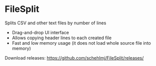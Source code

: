 # FileSplit
Splits CSV and other text files by number of lines

* Drag-and-drop UI interface
* Allows copying header lines to each created file
* Fast and low memory usage (it does not load whole source file into memory)

Download releases: 
https://github.com/schehlmj/FileSplit/releases/
